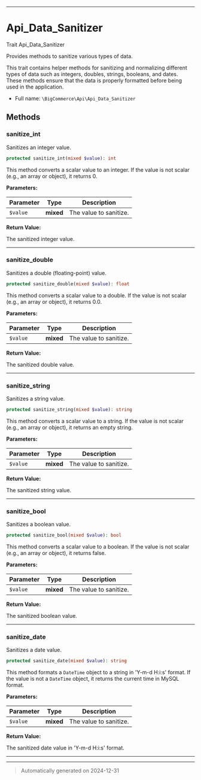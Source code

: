 ***

# Api_Data_Sanitizer

Trait Api_Data_Sanitizer

Provides methods to sanitize various types of data.

This trait contains helper methods for sanitizing and normalizing different
types of data such as integers, doubles, strings, booleans, and dates. These
methods ensure that the data is properly formatted before being used in the
application.

* Full name: `\BigCommerce\Api\Api_Data_Sanitizer`




## Methods


### sanitize_int

Sanitizes an integer value.

```php
protected sanitize_int(mixed $value): int
```

This method converts a scalar value to an integer. If the value is not
scalar (e.g., an array or object), it returns 0.






**Parameters:**

| Parameter | Type | Description |
|-----------|------|-------------|
| `$value` | **mixed** | The value to sanitize. |


**Return Value:**

The sanitized integer value.




***

### sanitize_double

Sanitizes a double (floating-point) value.

```php
protected sanitize_double(mixed $value): float
```

This method converts a scalar value to a double. If the value is not
scalar (e.g., an array or object), it returns 0.0.






**Parameters:**

| Parameter | Type | Description |
|-----------|------|-------------|
| `$value` | **mixed** | The value to sanitize. |


**Return Value:**

The sanitized double value.




***

### sanitize_string

Sanitizes a string value.

```php
protected sanitize_string(mixed $value): string
```

This method converts a scalar value to a string. If the value is not
scalar (e.g., an array or object), it returns an empty string.






**Parameters:**

| Parameter | Type | Description |
|-----------|------|-------------|
| `$value` | **mixed** | The value to sanitize. |


**Return Value:**

The sanitized string value.




***

### sanitize_bool

Sanitizes a boolean value.

```php
protected sanitize_bool(mixed $value): bool
```

This method converts a scalar value to a boolean. If the value is not
scalar (e.g., an array or object), it returns false.






**Parameters:**

| Parameter | Type | Description |
|-----------|------|-------------|
| `$value` | **mixed** | The value to sanitize. |


**Return Value:**

The sanitized boolean value.




***

### sanitize_date

Sanitizes a date value.

```php
protected sanitize_date(mixed $value): string
```

This method formats a `DateTime` object to a string in 'Y-m-d H:i:s' format.
If the value is not a `DateTime` object, it returns the current time in
MySQL format.






**Parameters:**

| Parameter | Type | Description |
|-----------|------|-------------|
| `$value` | **mixed** | The value to sanitize. |


**Return Value:**

The sanitized date value in 'Y-m-d H:i:s' format.




***

***
> Automatically generated on 2024-12-31

